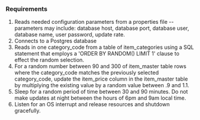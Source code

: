 ### Requirements

1. Reads needed configuration parameters from a properties file -- parameters may include: database host, database port, database user, database name, user password, update rate.
2. Connects to a Postgres database
3. Reads in one category_code from a table of item_categories using a SQL statement that employs a 'ORDER BY RANDOM() LIMIT 1' clause to effect the random selection.
4. For a random number between 90 and 300 of item_master table rows where the category_code matches the previously selected category_code, update the item_price column in the item_master table by multiplying the existing value by a random value between .9 and 1.1.
5. Sleep for a random period of time between 30 and 90 minutes. Do not make updates at night between the hours of 6pm and 9am local time.
6. Listen for an OS interrupt and release resources and shutdown gracefully.
